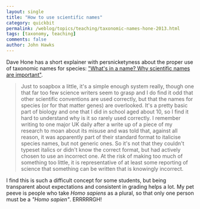 ```yaml
---
layout: single 
title: "How to use scientific names" 
category: quickbit
permalink: /weblog/topics/teaching/taxonomic-names-hone-2013.html
tags: [taxonomy, teaching] 
comments: false 
author: John Hawks 
---
```


Dave Hone has a short explainer with persnicketyness about the proper use of taxonomic names for species: <a href="http://www.guardian.co.uk/science/lost-worlds/2013/jun/19/dinosaurs-fossils">"What's in a name? Why scientific names are important"</a>.

<blockquote>Just to soapbox a little, it's a simple enough system really, though one that far too few science writers seem to grasp and I do find it odd that other scientific conventions are used correctly, but that the names for species (or for that matter genes) are overlooked. It's a pretty basic part of biology and one that I did in school aged about 10, so I find it hard to understand why is it so rarely used correctly. I remember writing to one major UK daily after a write up of a piece of my research to moan about its misuse and was told that, against all reason, it was apparently part of their standard format to italicise species names, but not generic ones. So it's not that they couldn't typeset italics or didn't know the correct format, but had actively chosen to use an incorrect one. At the risk of making too much of something too little, it is representative of at least some reporting of science that something can be written that is knowingly incorrect.</blockquote>

I find this is such a difficult concept for some students, but being transparent about expectations and consistent in grading helps a lot. My pet peeve is people who take <em>Homo sapiens</em> as a plural, so that only one person must be a <em>"Homo sapien"</em>. ERRRRRGH!

